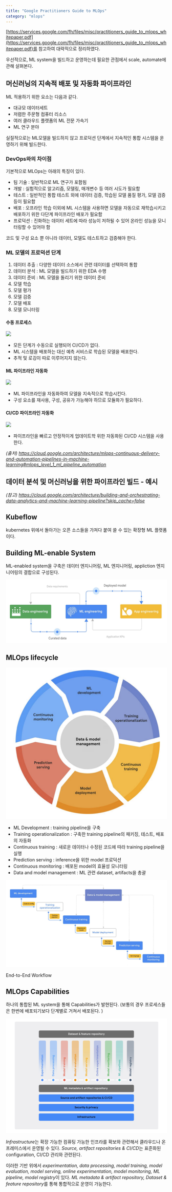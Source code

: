 ```yaml
---
title: "Google Practitioners Guide to MLOps"
category: "mlops"
---
```


[https://services.google.com/fh/files/misc/practitioners_guide_to_mlops_whitepaper.pdf](https://services.google.com/fh/files/misc/practitioners_guide_to_mlops_whitepaper.pdf)를 참고하여 대략적으로 정리하였다.

우선적으로, ML system을 빌드하고 운영하는데 필요한 관점에서 scale, automate에 관해 살펴본다. 

## 머신러닝의 지속적 배포 및 자동화 파이프라인
ML 적용하기 위한 요소는 다음과 같다.
- 대규모 데이터세트
- 저렴한 주문형 컴퓨터 리소스
- 여러 클라우드 플랫폼의 ML 전문 가속기
- ML 연구 분야

실질적으로는 ML모델을 빌드하지 않고 프로덕션 단계에서 지속적인 통합 시스템을 운영하기 위해 빌드한다.

### DevOps와의 차이점
기본적으로 MLOps는 아래의 특징이 있다.
- 팀 기술 : 일반적으로 ML 연구가 포함됨
- 개발 : 실험적으로 알고리즘, 모델링, 매개변수 등 여러 시도가 필요함
- 테스트 : 일반적인 통합 테스트 외에 데이터 검증, 학습된 모델 품질 평가, 모델 검증 등이 필요함
- 배포 : 오프라인 학습 이외에 ML 시스템을 사용하면 모델을 자동으로 재학습시키고 배포하기 위한 다단계 파이프라인 배포가 필요함
- 프로덕션 : 진화하는 데이터 세트에 따라 성능이 저하될 수 있어 온라인 성능을 모니터링할 수 있어야 함

코드 및 구성 요소 뿐 아니라 데이터, 모델도 테스트하고 검증해야 한다.

### ML 모델의 프로덕션 단계
1. 데이터 추출 : 다양한 데이터 소스에서 관련 데이터를 선택하여 통합
2. 데이터 분석 : ML 모델을 빌드하기 위한 EDA 수행
3. 데이터 준비 : ML 모델을 돌리기 위한 데이터 준비
4. 모델 학습 
5. 모델 평가
6. 모델 검증
7. 모델 배포 
8. 모델 모니터링

#### 수동 프로세스
![](https://cloud.google.com/architecture/images/mlops-continuous-delivery-and-automation-pipelines-in-machine-learning-2-manual-ml.svg)

- 모든 단계가 수동으로 실행되어 CI/CD가 없다.
- ML 시스템을 배포하는 대신 예측 서비스로 학습된 모델을 배포한다.
- 추적 및 로깅이 따로 이루어지지 않는다.

#### ML 파이프라인 자동화
![](https://cloud.google.com/architecture/images/mlops-continuous-delivery-and-automation-pipelines-in-machine-learning-3-ml-automation-ct.svg)

- ML 파이프라인을 자동화하여 모델을 지속적으로 학습시킨다.
- 구성 요소를 재사용, 구성, 공유가 가능해야 하므로 모듈화가 필요하다.

#### CI/CD 파이프라인 자동화
![](https://cloud.google.com/architecture/images/mlops-continuous-delivery-and-automation-pipelines-in-machine-learning-4-ml-automation-ci-cd.svg)

- 파이프라인을 빠르고 안정적이게 업데이트학 위한 자동화된 CI/CD 시스템을 사용한다.

*(출처) https://cloud.google.com/architecture/mlops-continuous-delivery-and-automation-pipelines-in-machine-learning#mlops_level_1_ml_pipeline_automation*

## 데이터 분석 및 머신러닝을 위한 파이프라인 빌드 - 예시
*(참고) https://cloud.google.com/architecture/building-and-orchestrating-data-analytics-and-machine-learning-pipeline?skip_cache=false*

## Kubeflow
kubernetes 위에서 돌아가는 오픈 소스들을 가져다 붙여 쓸 수 있는 확장형 ML 플랫폼이다.

## Building ML-enable System

ML-enabled system을 구축은 데이터 엔지니어링, ML 엔지니어링, appliction 엔지니어링의 결합으로 구성된다. 

![Untitled](Google%20Pra%20e4c48/Untitled.png)

## MLOps lifecycle

![Untitled](Google%20Pra%20e4c48/Untitled%201.png)

- ML Development : training pipeline을 구축
- Training operationalization : 구축한 training pipeline의 패키징, 테스트, 배포의 자동화
- Continuous training : 새로운 데이터나 수정된 코드에 따라 training pipeline을 실행
- Prediction serving : inference을 위한 model 프로덕션
- Continuous monitoring : 배포된 model의 효율성 모니터링
- Data and model management : ML 관련 dataset, artifacts을 총괄

![End-to-End Workflow](Google%20Pra%20e4c48/Untitled%202.png)

End-to-End Workflow

## MLOps Capabilities

하나의 통합된 ML system을 통해 Capabilities가 발현된다. (보통의 경우 프로세스들은 한번에 배포되기보다 단계별로 거쳐서 배포된다. )

![Untitled](Google%20Pra%20e4c48/Untitled%203.png)

*Infrastructure*는 확장 가능한 컴퓨팅 가능한 인프라를 확보와 관련해서 클라우드나 온프레미스에서 운영될 수 있다. *Source, artifact repositories & CI/CD*는 표준화된 configuration, CI/CD 관리와 관련된다. 

이러한 기반 위에서 *experimentation, data processing, model training, model evaluation, model serving, online experimentation, model monitoring, ML pipeline, model registry*이 있다. *ML metadata & artifact repository, Dataset & feature repository*를 통해 통합적으로  운영이 가능한다. 